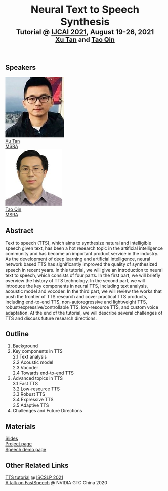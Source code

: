 <center><b><span style="font-size:24pt">Neural Text to Speech Synthesis</span></b><br></center>
<center><b><span style="font-size:16pt">Tutorial @ <a href="http://ijcai-21.org" target="_blank">IJCAI 2021</a>, August 19-26, 2021</span></b></center>
<center><b><span style="font-size:15pt"><a href="https://www.microsoft.com/en-us/research/people/xuta/" target="_blank">Xu Tan</a> and <a href="https://www.microsoft.com/en-us/research/people/taoqin/" href="_blank">Tao Qin</a></span></b></center><br><br>


<div class="container">
  <h2>Speakers</h2>
      <div display:inline;>
        <a href="https://www.microsoft.com/en-us/research/people/xuta/">
        <div class="instructorphoto"><img src="./photo/xuta.jpg"></div>
        <div>Xu Tan<br>MSRA</div>
        </a>
        <a href="https://www.microsoft.com/en-us/research/people/taoqin/">
        <div class="instructorphoto"><img src="./photo/taoqin.jpg"></div>
        <div>Tao Qin<br>MSRA</div>
        </a>
      </div>
</div>   





## Abstract
Text to speech (TTS), which aims to synthesize natural and intelligible speech given text, has been a hot research topic in the artificial intelligence community and has become an important product service in the industry. As the development of deep learning and artificial intelligence, neural network based TTS has significantly improved the quality of synthesized speech in recent years. In this tutorial, we will give an introduction to neural text to speech, which consists of four parts. In the first part, we will briefly overview the history of TTS technology. In the second part, we will introduce the key components in neural TTS, including text analysis, acoustic model and vocoder.  In the third part, we will review the works that push the frontier of TTS research and cover practical TTS products, including end-to-end TTS, non-autoregressive and lightweight TTS, robust/expressive/controllable TTS, low-resource TTS, and custom voice adaptation. At the end of the tutorial, we will describe several challenges of TTS and discuss future research directions.



## Outline

1. Background <br>
2. Key components in TTS<br>
  2.1 Text analysis<br>
  2.2 Acoustic model<br>
  2.3 Vocoder<br>
  2.4 Towards end-to-end TTS<br>
3. Advanced topics in TTS <br>
  3.1 Fast TTS<br>
  3.2 Low-resource TTS<br>
  3.3 Robust TTS<br>
  3.4 Expressive TTS<br>
  3.5 Adaptive TTS<br>
4. Challenges and Future Directions<br>

## Materials
[Slides](TBD)<br>
[Project page](https://www.microsoft.com/en-us/research/project/text-to-speech/)<br>
[Speech demo page](https://speechresearch.github.io/)


## Other Related Links
[TTS tutorial](https://www.microsoft.com/en-us/research/uploads/prod/2021/02/ISCSLP2021-TTS-Tutorial.pdf) @ [ISCSLP 2021](https://www.iscslp2021.org/program/tutorials/)<br> 
[A talk on FastSpeech](https://resource.gtcevent.cn/gtc2020/pdf/CNS20269.pdf) @ NVIDIA GTC China 2020 <br>

